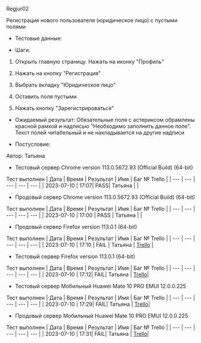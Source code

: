 Regjur02

Регистрация нового пользователя (юридическое лицо) с пустыми полями

* Тестовые данные: 

* Шаги:
1. Открыть главную страницу. Нажать на иконку "Профиль"

2. Нажать на кнопку "Регистрация"

3. Выбрать вкладку "Юридическое лицо"

4. Оставить поля пустыми

5. Нажать кнопку "Зарегистрироваться"
   
* Ожидаемый результат: Обязательные поля с астериксом обрамлены красной рамкой и надписью "Необходимо заполнить данное поле".
  Текст полей читабельный и не накладывается на другие надписи

* Постусловие:

Автор: Татьяна

* Тестовый сервер Chrome version 113.0.5672.93 (Official Build) (64-bit)

Тест выполнен
| Дата | Время | Результат | Имя | Баг № Trello |
| --- | --- | --- | --- | --- |
| 2023-07-10 | 17:07| PASS| Татьяна |  | 

* Продовый сервер Chrome version 113.0.5672.93 (Official Build) (64-bit)

Тест выполнен
| Дата | Время | Результат | Имя | Баг № Trello |
| --- | --- | --- | --- | --- |
| 2023-07-10 | 17:00 | PASS | Татьяна |  | 

- Продовый сервер Firefox version 113.0.1 (64-bit)

Тест выполнен
| Дата | Время | Результат | Имя | Баг № Trello |
| --- | --- | --- | --- | --- |
| 2023-07-10 | 17:10 | FAIL | Татьяна | [Trello](https://trello.com/c/FRYeS0eR) |

- Тестовый сервер Firefox version 113.0.1 (64-bit)

Тест выполнен
| Дата | Время | Результат | Имя | Баг № Trello |
| --- | --- | --- | --- | --- |
| 2023-07-10 | 17:12| FAIL| Татьяна | [Trello](https://trello.com/c/FRYeS0eR)|

- Тестовый сервер Мобильный Huawei Mate 10 PRO EMUI 12.0.0.225

Тест выполнен
| Дата | Время | Результат | Имя | Баг № Trello |
| --- | --- | --- | --- | --- |
| 2023-07-10 | 17:29| FAIL| Татьяна | [Trello](https://trello.com/c/FRYeS0eR)|

- Продовый сервер Мобильный Huawei Mate 10 PRO EMUI 12.0.0.225

Тест выполнен
| Дата | Время | Результат | Имя | Баг № Trello |
| --- | --- | --- | --- | --- |
| 2023-07-10 | 17:31| FAIL| Татьяна | [Trello](https://trello.com/c/FRYeS0eR)|
